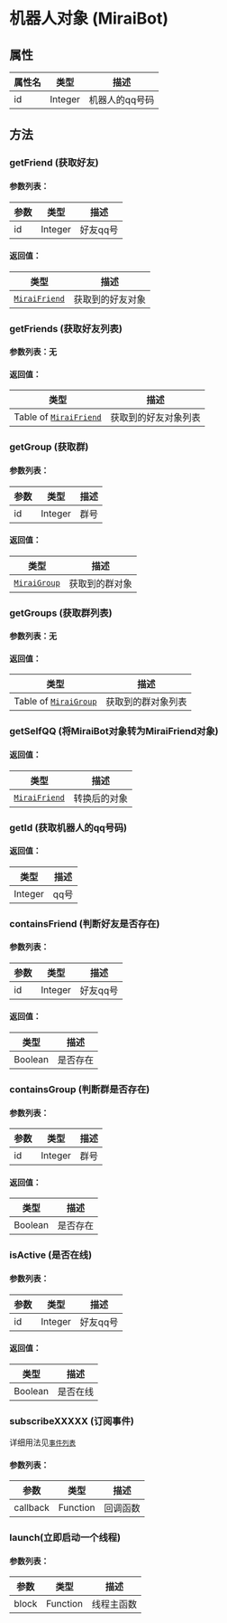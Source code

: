 # 机器人对象 (MiraiBot)

## 属性

| 属性名 | 类型    | 描述           |
| ------ | ------- | -------------- |
| id     | Integer | 机器人的qq号码 |

## 方法

### getFriend (获取好友)

#### 参数列表：

| 参数 | 类型    | 描述     |
| ---- | ------- | -------- |
| id   | Integer | 好友qq号 |

#### 返回值：

| 类型                                  | 描述             |
| ------------------------------------- | ---------------- |
| [`MiraiFriend`](/docs/miraifriend.md) | 获取到的好友对象 |

### getFriends (获取好友列表)

#### 参数列表：无

#### 返回值：

| 类型                                  | 描述             |
| ------------------------------------- | ---------------- |
| Table of [`MiraiFriend`](/docs/miraifriend.md) | 获取到的好友对象列表 |


### getGroup (获取群)

#### 参数列表：

| 参数 | 类型    | 描述 |
| ---- | ------- | ---- |
| id   | Integer | 群号 |

#### 返回值：

| 类型                                | 描述           |
| ----------------------------------- | -------------- |
| [`MiraiGroup`](/docs/miraigroup.md) | 获取到的群对象 |

### getGroups (获取群列表)

#### 参数列表：无

#### 返回值：

| 类型                                  | 描述             |
| ------------------------------------- | ---------------- |
| Table of [`MiraiGroup`](/docs/miraigroup.md) | 获取到的群对象列表 |



### getSelfQQ (将MiraiBot对象转为MiraiFriend对象)

#### 返回值：

| 类型                                  | 描述         |
| ------------------------------------- | ------------ |
| [`MiraiFriend`](/docs/miraifriend.md) | 转换后的对象 |

### getId (获取机器人的qq号码)

#### 返回值：

| 类型    | 描述 |
| ------- | ---- |
| Integer | qq号 |

### containsFriend (判断好友是否存在)

#### 参数列表：

| 参数 | 类型    | 描述     |
| ---- | ------- | -------- |
| id   | Integer | 好友qq号 |

#### 返回值：

| 类型    | 描述     |
| ------- | -------- |
| Boolean | 是否存在 |

### containsGroup (判断群是否存在)

#### 参数列表：

| 参数 | 类型    | 描述 |
| ---- | ------- | ---- |
| id   | Integer | 群号 |

#### 返回值：

| 类型    | 描述     |
| ------- | -------- |
| Boolean | 是否存在 |

### isActive (是否在线)

#### 参数列表：

| 参数 | 类型    | 描述     |
| ---- | ------- | -------- |
| id   | Integer | 好友qq号 |

#### 返回值：

| 类型    | 描述     |
| ------- | -------- |
| Boolean | 是否在线 |

### subscribeXXXXX (订阅事件)

详细用法见[`事件列表`](/docs/events.md)

#### 参数列表：

| 参数     | 类型     | 描述     |
| -------- | -------- | -------- |
| callback | Function | 回调函数 |

### launch(立即启动一个线程)

#### 参数列表：

| 参数  | 类型     | 描述       |
| ----- | -------- | ---------- |
| block | Function | 线程主函数 |


# 